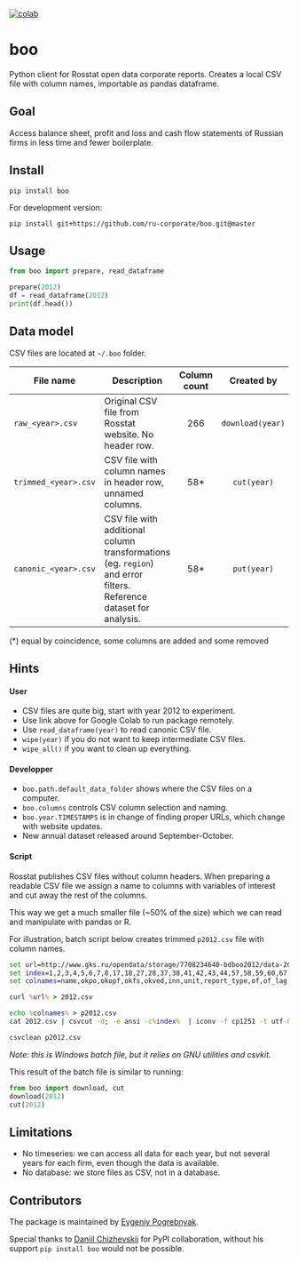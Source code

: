[![colab](https://img.shields.io/badge/colab-launch-blue.svg)](https://colab.research.google.com/drive/1lpB2jIPyQDZvri13DOpgyD5_NWRWqi-H#scrollTo=O450sM3EaoCW)

# boo

Python client for Rosstat open data corporate reports. Creates a local CSV file with column names, importable as pandas dataframe.

## Goal

Access balance sheet, profit and loss and cash flow statements of Russian firms in less time and fewer boilerplate.


## Install

```
pip install boo
```

For development version:

```
pip install git+https://github.com/ru-corporate/boo.git@master
```

## Usage

```python
from boo import prepare, read_dataframe

prepare(2012)
df = read_dataframe(2012)
print(df.head())
```

## Data model
 
CSV files are  located at `~/.boo` folder.

File name     | Description  | Column count |  Created by 
--------------|--------------|:------------:|:------------:
`raw_<year>.csv`     | Original CSV file from Rosstat website. No header row.    | 266 |`download(year)`
`trimmed_<year>.csv` | CSV file with column names in header row, unnamed columns. | 58\* | `cut(year)`
`canonic_<year>.csv` | CSV file with additional column transformations (eg. `region`) and error filters. Reference dataset for analysis. | 58\* | `put(year)`

(\*) equal by coincidence, some columns are added and some removed

## Hints

#### User

- CSV files are quite big, start with year 2012 to experiment.
- Use link above for Google Colab to run package remotely.
- Use `read_dataframe(year)` to read canonic CSV file. 
- `wipe(year)` if you do not want to keep intermediate CSV files.
- `wipe_all()` if you want to clean up everything.

#### Developper

- `boo.path.default_data_folder` shows where the CSV files on a computer.
- `boo.columns` controls CSV column selection and naming.
- `boo.year.TIMESTAMPS` is in change of finding proper URLs, which change with website updates. 
- New annual dataset released around September-October.

#### Script

Rosstat publishes CSV files without column headers. 
When preparing a readable CSV file we assign a name to columns
with variables of interest and cut away the rest of the columns. 

This way we get a much smaller file (~50% of the size) which we can read 
and manipulate with pandas or R. 

For illustration, batch script below creates trimmed `p2012.csv` file with column names.

```bat
set url=http://www.gks.ru/opendata/storage/7708234640-bdboo2012/data-20190329t000000-structure-20121231t000000.csv
set index=1,2,3,4,5,6,7,8,17,18,27,28,37,38,41,42,43,44,57,58,59,60,67,68,69,70,79,80,81,82,83,84,93,94,99,100,105,106,117,118,204,205,209,210,211,212,213,214,215,216,222,223,228,229,235,240,241,266 
set colnames=name,okpo,okopf,okfs,okved,inn,unit,report_type,of,of_lag,ta_fix,ta_fix_lag,cash,cash_lag,ta_nonfix,ta_nonfix_lag,ta,ta_lag,tp_capital,tp_capital_lag,debt_long,debt_long_lag,tp_long,tp_long_lag,debt_short,debt_short_lag,tp_short,tp_short_lag,tp,tp_lag,sales,sales_lag,profit_oper,profit_oper_lag,exp_interest,exp_interest_lag,profit_before_tax,profit_before_tax_lag,profit_after_tax,profit_after_tax_lag,cf_oper_in,cf_oper_in_sales,cf_oper_out,paid_to_supplier,paid_to_worker,paid_interest,paid_profit_tax,paid_other_costs,cf_oper,cf_inv_in,cf_inv_out,paid_fa_investment,cf_inv,cf_fin_in,cf_fin_out,cf_fin,cf,date_published

curl %url% > 2012.csv

echo %colnames% > p2012.csv
cat 2012.csv | csvcut -d; -e ansi -c%index%  | iconv -f cp1251 -t utf-8 >> p2012.csv

csvclean p2012.csv
```

*Note: this is Windows batch file, but it relies on GNU utilities and csvkit.*

This result of the batch file is similar to running: 

```python 
from boo import download, cut
download(2012)
cut(2012)
```

## Limitations

- No timeseries: we can access all data for each year, but not several years for each firm,
  even though the data is available. 
- No database: we store files as CSV, not in a database.

## Contributors

The package is maintained by [Evgeniy Pogrebnyak](https://github.com/epogrebnyak).

Special thanks to [Daniil Chizhevskij](https://daniilchizhevskij.ml/) for PyPI collaboration, without his support `pip install boo` would not be possible.
